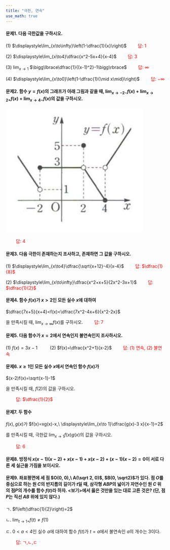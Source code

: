 ```yaml
---
title: "극한, 연속"
use_math: true
---
```


#### 문제1. 다음 극한값을 구하시오.

(1) $\displaystyle\lim_{x\to\infty}\left(1-\dfrac{1}{x}\right)$
<span style="color: red;">$\qquad$답: $1$</span>

(2) $\displaystyle\lim_{x\to4}\dfrac{x^2-5x+4}{x-4}$
<span style="color: red;">$\qquad$답: $3$</span>

(3) $\displaystyle\lim_{x\to1}$ $\bigg\lbrace\dfrac{1}{(x-1)^2}-1\bigg\rbrace$
<span style="color: red;">$\qquad$답: $\infty$</span>

(4) $\displaystyle\lim_{x\to0}\left(1-\dfrac{1}{\mid x\mid}\right)$
<span style="color: red;">$\qquad$답: $-\infty$</span>

#### 문제2. 함수 $y=f(x)$의 그래프가 아래 그림과 같을 때, $\displaystyle\lim_{x\to-2-}f(x)+\displaystyle\lim_{x\to2+}f(x)+\displaystyle\lim_{x\to4-}f(x)$의 값을 구하시오.
<img src="/assets/two cs/2-2.png"/>

<span style="color: red;">$\qquad$답: $4$</span>

#### 문제3. 다음 극한이 존재하는지 조사하고, 존재하면 그 값을 구하시오.

(1) $\displaystyle\lim_{x\to4}\dfrac{\sqrt{x+12}-4}{x-4}$
<span style="color: red;">$\qquad$답: $\dfrac{1}{8}$</span>

(2) $\displaystyle\lim_{x\to\infty}\dfrac{x^2+x+5}{2x^2-3x+1}$
<span style="color: red;">$\qquad$답: $\dfrac{1}{2}$</span>

#### 문제4. 함수 $f(x)$가 $x>2$인 모든 실수 $x$에 대하여

$\dfrac{7x+5}{x+4}<f(x)<\dfrac{7x^2-4x+6}{x^2-2x}$

을 만족시킬 때, $\displaystyle\lim_{x\to\infty}f(x)$를 구하시오.
<span style="color: red;">$\qquad$답: $7$</span>

#### 문제5. 다음 함수가 $x=2$에서 연속인지 불연속인지 조사하시오.

(1) $f(x)=3x-1$ $\qquad$ (2) $f(x)=\dfrac{x^2+1}{x-2}$
<span style="color: red;">$\qquad$답: (1) 연속, (2) 불연속</span>





#### 문제6. $x\ge1$인 모든 실수 $x$에서 연속인 함수 $f(x)$가

$(x-2)f(x)=\sqrt{x-1}-1$

을 만족시킬 때, $f(2)$의 값을 구하시오.

<span style="color: red;">$\qquad$답: $\dfrac{1}{2}$</span>

#### 문제7. 두 함수 

$f(x), g(x)$가 $f(x)=xg(x)-x,\ \displaystyle\lim_{x\to 1}\dfrac{g(x)-3 x}{x-1}=2$

를 만족시킬 때, 극한값 $\displaystyle\lim_{x\to1}f(x)g(x)$의 값을 구하시오. 

<span style="color: red;">$\qquad$답: $6$</span>

#### 문제8. 방정식 $x(x-1)(x-2)+x(x-1)+x(x-2)+(x-1)(x-2)=0$이 서로 다른 세 실근을 가짐을 보이시오.

#### 문제9. 좌표평면에 세 점 $O(0, 0),\ A(\sqrt 2, 0)$, $B(0, \sqrt2)$가 있다. 점 $O$를 중심으로 하는 원 $C$의 반지름의 길이가 $t$일 때, 삼각형 $ABP$의 넓이가 자연수인 원 $C$ 위의 점$P$의 개수를 함수 $f(t)$라 하자. $<$보기$>$에서 옳은 것만을 있는 대로 고른 것은? (단, 점 $P$는 직선 $AB$ 위에 있지 않다.)

ㄱ. $f\left(\dfrac{1}{2}\right)=2$

ㄴ. $\displaystyle\lim_{t\to 1+}f(t)\ne f(1)$

ㄷ. $0<a<4$인 실수 $a$에 대하여 함수 $f(t)$가 $t=a$에서 불연속인 $a$의 개수는 3이다.

<span style="color: red;">$\qquad$답: ㄱ,ㄴ,ㄷ</span>